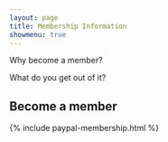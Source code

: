 ```yaml
---
layout: page
title: Membership Information
showmenu: true
---
```


Why become a member?

What do you get out of it?

## Become a member
{% include paypal-membership.html %}
